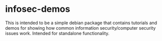 infosec-demos
=============

This is intended to be a simple debian package that contains tutorials and demos for showing how common information security/computer security issues work. Intended for standalone functionality.
